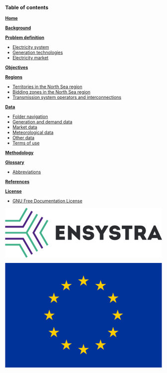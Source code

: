 ### Table of contents

[**Home**](../wiki)

[**Background**](../wiki/Background)

[**Problem definition**](../wiki/Problem-definition)
  - [Electricity system](../wiki/Problem-definition#electricity-system)
  - [Generation technologies](../wiki/Problem-definition#generation-technologies)
  - [Electricity market](../wiki/Problem-definition#electricity-market)

[**Objectives**](../wiki/Objectives)

[**Regions**](../wiki/Regions)
  - [Territories in the North Sea region](../wiki/Regions#territories-in-the-north-sea-region)
  - [Bidding zones in the North Sea region](../wiki/Regions#bidding-zones-in-the-north-sea-region)
  - [Transmission system operators and interconnections](../wiki/Regions#transmission-system-operators-and-interconnections)

[**Data**](../wiki/Data)
  - [Folder navigation](../wiki/Data#folder-navigation)
  - [Generation and demand data](../wiki/Data#generation-and-demand-data)
  - [Market data](../wiki/Data#market-data)
  - [Meteorological data](../wiki/Data#meteorological-data)
  - [Other data](../wiki/Data#other-data)
  - [Terms of use](../wiki/Data#terms-of-use)

[**Methodology**](../wiki/Methodology)
  <!-- - [Modelling framework](../wiki/Methodology#modelling-framework)
  - [Data management](../wiki/Methodology#data-management)
  - [Time series forecasting](../wiki/Methodology#time-series-forecasting) -->

[**Glossary**](../wiki/Glossary)
  - [Abbreviations](../wiki/Glossary#abbreviations)

[**References**](../wiki/References)

[**License**](../wiki/License)
  - [GNU Free Documentation License](../wiki/License#gnu-free-documentation-license)




[![ENSYSTRA](logos/ensystra-ls.png "ENSYSTRA")](https://ensystra.eu/)

![European Union](logos/eu.jpg "This project has received funding from the European Union's Horizon 2020 research and innovation programme under the Marie Skłodowska-Curie grant agreement No: 765515.")
